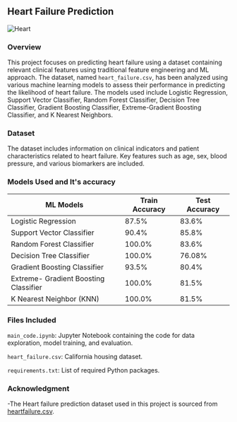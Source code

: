 ## Heart Failure Prediction 
![Heart](https://ars.els-cdn.com/content/image/1-s2.0-S0010482521004662-gr1.jpg)
                                                                          
### Overview

This project focuses on predicting heart failure using a dataset containing relevant clinical features using traditional feature engineering and ML approach. The dataset, named `heart_failure.csv`, has been analyzed using various machine learning models to assess their performance in predicting the likelihood of heart failure. The models used include Logistic Regression, Support Vector Classifier, Random Forest Classifier, Decision Tree Classifier, Gradient Boosting Classifier, Extreme-Gradient Boosting Classifier, and K Nearest Neighbors.

### Dataset

The dataset includes information on clinical indicators and patient characteristics related to heart failure. Key features such as age, sex, blood pressure, and various biomarkers are included.

### Models Used and It's accuracy

|ML Models|Train Accuracy|Test Accuracy|
|---|---|---|
|Logistic Regression|87.5%|83.6%|
|Support Vector Classifier|90.4%|85.8%|
|Random Forest Classifier|100.0%|83.6%|
|Decision Tree Classifier| 100.0%|76.08%|
|Gradient Boosting Classifier|93.5%|80.4%|
|Extreme- Gradient Boosting Classifier|100.0%|81.5%|
|K Nearest Neighbor (KNN)|100.0%|81.5%|

### Files Included

`main_code.ipynb`: Jupyter Notebook containing the code for data exploration, model training, and evaluation.

`heart_failure.csv`: California housing dataset.

`requirements.txt`: List of required Python packages.

### Acknowledgment
-The Heart failure prediction dataset used in this project is sourced from [heartfailure.csv](https://www.kaggle.com/datasets/fedesoriano/heart-failure-prediction).




